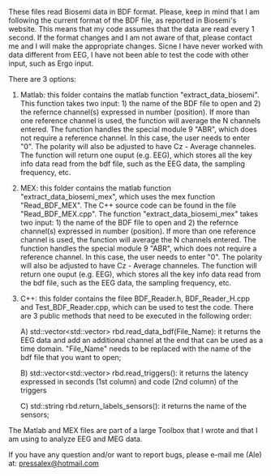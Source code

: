 These files read Biosemi data in BDF format. Please, keep in mind that I am following the current format of the BDF file, as reported in Biosemi's website. This means that my code assumes that the data are read every 1 second. If the format changes and I am not aware of that, please contact me and I will make the appropriate changes. Sicne I have never worked with data different from EEG, I have not been able to test the code with other input, such as Ergo input. 

There are 3 options:

1) Matlab: this folder contains the matlab function "extract_data_biosemi". This function takes two input: 1) the name of the BDF file to open and 2) the refernce channel(s) expressed in number (position). If more than one reference channel is used, the function will average the N channels entered. The function handles the special module 9 "ABR", which does not require a reference channel. In this case, the user needs to enter "0". The polarity will also be adjusted to have Cz - Average channeles. The function will return one ouput (e.g. EEG), which stores all the key info data read from the bdf file, such as the EEG data, the sampling frequency, etc.

2) MEX: this folder contains the matlab function "extract_data_biosemi_mex", which uses the mex function "Read_BDF_MEX". The C++ source code can be found in the file "Read_BDF_MEX.cpp". The function "extract_data_biosemi_mex" takes two input: 1) the name of the BDF file to open and 2) the refernce channel(s) expressed in number (position). If more than one reference channel is used, the function will average the N channels entered. The function handles the special module 9 "ABR", which does not require a reference channel. In this case, the user needs to enter "0". The polarity will also be adjusted to have Cz - Average channeles. The function will return one ouput (e.g. EEG), which stores all the key info data read from the bdf file, such as the EEG data, the sampling frequency, etc.

3) C++: this folder contains the filee BDF_Reader.h, BDF_Reader_H.cpp and Test_BDF_Reader.cpp, which can be used to test the code. There are 3 public methods that need to be executed in the following order:

    A) std::vector<std::vector<double>> rbd.read_data_bdf(File_Name): it returns the EEG data and add an additional channel at the end that can be used as a time domain.         "File_Name" needs to be replaced with the name of the bdf file that you want to open;

    B) std::vector<std::vector<double>> rbd.read_triggers(): it returns the latency expressed in seconds (1st column) and code (2nd column) of the triggers 

    C) std::string rbd.return_labels_sensors(): it returns the name of the sensors;

The Matlab and MEX files are part of a large Toolbox that I wrote and that I am using to analyze EEG and MEG data.

If you have any question and/or want to report bugs, please e-mail me (Ale) at: pressalex@hotmail.com
